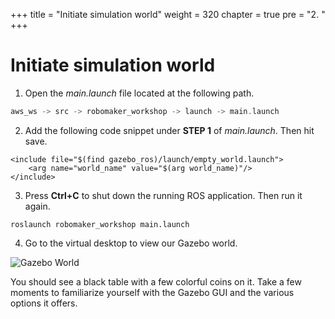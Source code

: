 +++
title = "Initiate simulation world"
weight = 320
chapter = true
pre = "2. "
+++

# Initiate simulation world

1. Open the _main.launch_ file located at the following path.

```c
aws_ws -> src -> robomaker_workshop -> launch -> main.launch
```

2. Add the following code snippet under **STEP 1** of _main.launch_. Then hit save.

```
<include file="$(find gazebo_ros)/launch/empty_world.launch">
    <arg name="world_name" value="$(arg world_name)"/>
</include>
```

3. Press **Ctrl+C** to shut down the running ROS application. Then run it again.

```
roslaunch robomaker_workshop main.launch
```

4. Go to the virtual desktop to view our Gazebo world.

![Gazebo World](/gazebo-world.png?classes=border)

You should see a black table with a few colorful coins on it. Take a few moments to familiarize yourself with the Gazebo GUI and the various options it offers.
